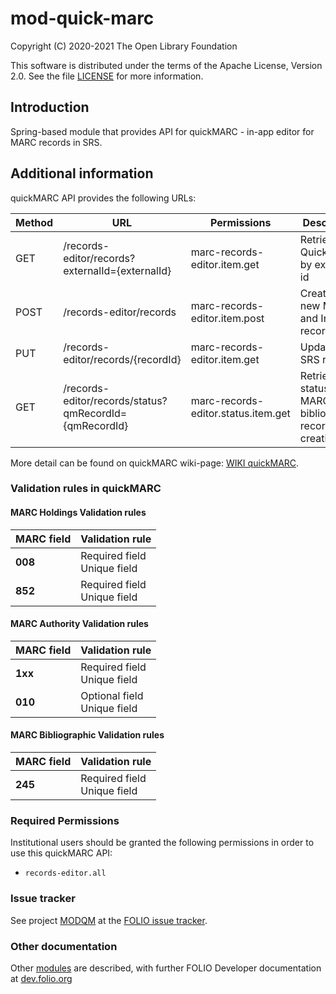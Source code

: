 # mod-quick-marc

Copyright (C) 2020-2021 The Open Library Foundation

This software is distributed under the terms of the Apache License,
Version 2.0. See the file [LICENSE](LICENSE) for more information.

## Introduction
Spring-based module that provides API for quickMARC - in-app editor for MARC records in SRS.

## Additional information
quickMARC API provides the following URLs:

| Method | URL                                                    | Permissions                  | Description                                            | 
|--------|--------------------------------------------------------|------------------------------|--------------------------------------------------------|
| GET    | /records-editor/records?externalId={externalId}        | marc-records-editor.item.get | Retrieves QuickMarc by external id                     |
| POST   | /records-editor/records                                | marc-records-editor.item.post | Create a new MARC and Instance records                 |
| PUT    | /records-editor/records/{recordId}                     | marc-records-editor.item.get | Updates SRS record                                     |
| GET    | /records-editor/records/status?qmRecordId={qmRecordId} | marc-records-editor.status.item.get | Retrieves status of MARC bibliographic record creation |

More detail can be found on quickMARC wiki-page: [WIKI quickMARC](https://wiki.folio.org/pages/viewpage.action?pageId=36571766).

### Validation rules in quickMARC
#### MARC Holdings Validation rules

| MARC field | Validation rule                    |
|:-----------|:-----------------------------------|
| **008**    | Required field  <br/> Unique field |    
| **852**    | Required field  <br/> Unique field |    

#### MARC Authority Validation rules

| MARC field | Validation rule                    |
|:-----------|:-----------------------------------|
| **1xx**    | Required field  <br/> Unique field |    
| **010**    | Optional field  <br/> Unique field |    

#### MARC Bibliographic Validation rules

| MARC field | Validation rule                    |
|:-----------|:-----------------------------------|
| **245**    | Required field  <br/> Unique field |    

### Required Permissions
Institutional users should be granted the following permissions in order to use this quickMARC API:
- `records-editor.all`

### Issue tracker
See project [MODQM](https://issues.folio.org/browse/MODQM)
at the [FOLIO issue tracker](https://dev.folio.org/guidelines/issue-tracker).


### Other documentation
Other [modules](https://dev.folio.org/source-code/#server-side) are described,
with further FOLIO Developer documentation at
[dev.folio.org](https://dev.folio.org/)
